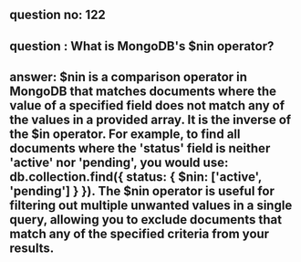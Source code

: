 
      
## question no: 122

## question : What is MongoDB's $nin operator?

## answer: $nin is a comparison operator in MongoDB that matches documents where the value of a specified field does not match any of the values in a provided array. It is the inverse of the $in operator. For example, to find all documents where the 'status' field is neither 'active' nor 'pending', you would use: db.collection.find({ status: { $nin: ['active', 'pending'] } }). The $nin operator is useful for filtering out multiple unwanted values in a single query, allowing you to exclude documents that match any of the specified criteria from your results.
      